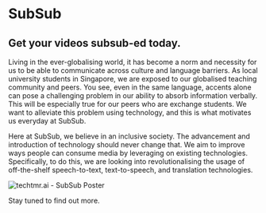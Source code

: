 # SubSub
## Get your videos subsub-ed today.

Living in the ever-globalising world, it has become a norm and necessity for us to be able to communicate across culture and language barriers. As local university students in Singapore, we are exposed to our globalised teaching community and peers. You see, even in the same language, accents alone can pose a challenging problem in our ability to absorb information verbally. This will be especially true for our peers who are exchange students. We want to alleviate this problem using technology, and this is what motivates us everyday at SubSub.

Here at SubSub, we believe in an inclusive society. The advancement and introduction of technology should never change that. We aim to improve ways people can consume media by leveraging on existing technologies. Specifically, to do this, we are looking into revolutionalising the usage of off-the-shelf speech-to-text, text-to-speech, and translation technologies.

![techtmr.ai - SubSub Poster](screenshots/techtmr_subsub)

Stay tuned to find out more.
